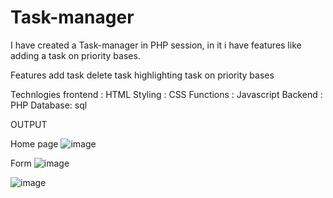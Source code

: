 # Task-manager
I have created a Task-manager in PHP session, in it i have features like adding a task on priority bases. 

Features 
add task
delete task 
highlighting task on priority bases

Technlogies
frontend : HTML
Styling : CSS
Functions : Javascript
Backend : PHP
Database: sql 

OUTPUT


Home page 
![image](https://github.com/user-attachments/assets/52dea1a2-de7c-4477-80f6-cb0484e64860)


Form
![image](https://github.com/user-attachments/assets/f2ad87ea-16f2-4add-ac5c-763854cb112a)

![image](https://github.com/user-attachments/assets/7eef23e2-e4e7-47b6-af77-9aa3ddc20213)

